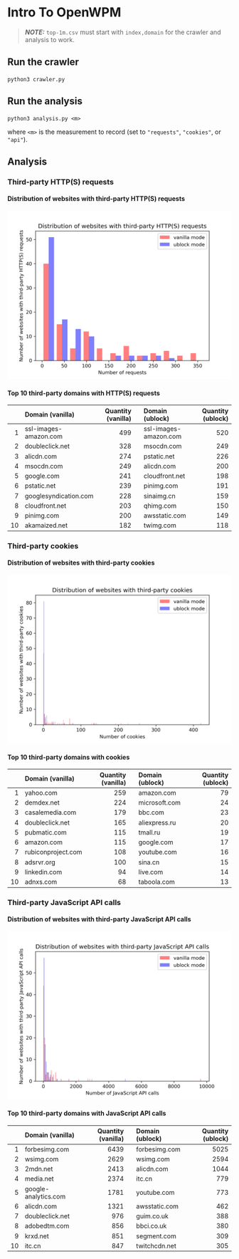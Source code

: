 # Intro To OpenWPM

> **_NOTE:_** `top-1m.csv` must start with `index,domain` for the crawler and analysis to work.

## Run the crawler

```python3
python3 crawler.py
```

## Run the analysis

```python3
python3 analysis.py <m>
```

where `<m>` is the measurement to record (set to `"requests"`, `"cookies"`, or `"api"`).

## Analysis

### Third-party HTTP(S) requests

#### Distribution of websites with third-party HTTP(S) requests

![Distribution Requests](histogram_requests.png)

#### Top 10 third-party domains with HTTP(S) requests

|     | Domain (vanilla)      | Quantity (vanilla) |     | Domain (ublock)       | Quantity (ublock) |
| --: | :-------------------- | -----------------: | --- | :-------------------- | ----------------: |
|   1 | ssl-images-amazon.com |                499 |     | ssl-images-amazon.com |               520 |
|   2 | doubleclick.net       |                328 |     | msocdn.com            |               249 |
|   3 | alicdn.com            |                274 |     | pstatic.net           |               226 |
|   4 | msocdn.com            |                249 |     | alicdn.com            |               200 |
|   5 | google.com            |                241 |     | cloudfront.net        |               198 |
|   6 | pstatic.net           |                239 |     | pinimg.com            |               191 |
|   7 | googlesyndication.com |                228 |     | sinaimg.cn            |               159 |
|   8 | cloudfront.net        |                203 |     | qhimg.com             |               150 |
|   9 | pinimg.com            |                200 |     | awsstatic.com         |               149 |
|  10 | akamaized.net         |                182 |     | twimg.com             |               118 |

### Third-party cookies

#### Distribution of websites with third-party cookies

![Distribution Cookies](histogram_cookies.png)

#### Top 10 third-party domains with cookies

|     | Domain (vanilla)   | Quantity (vanilla) |     | Domain (ublock) | Quantity (ublock) |
| --: | :----------------- | -----------------: | --- | :-------------- | ----------------: |
|   1 | yahoo.com          |                259 |     | amazon.com      |                79 |
|   2 | demdex.net         |                224 |     | microsoft.com   |                24 |
|   3 | casalemedia.com    |                179 |     | bbc.com         |                23 |
|   4 | doubleclick.net    |                165 |     | aliexpress.ru   |                20 |
|   5 | pubmatic.com       |                115 |     | tmall.ru        |                19 |
|   6 | amazon.com         |                115 |     | google.com      |                17 |
|   7 | rubiconproject.com |                108 |     | youtube.com     |                16 |
|   8 | adsrvr.org         |                100 |     | sina.cn         |                15 |
|   9 | linkedin.com       |                 94 |     | live.com        |                14 |
|  10 | adnxs.com          |                 68 |     | taboola.com     |                13 |

### Third-party JavaScript API calls

#### Distribution of websites with third-party JavaScript API calls

![Distribution Cookies](histogram_javascript.png)

#### Top 10 third-party domains with JavaScript API calls

|     | Domain (vanilla)     | Quantity (vanilla) |     | Domain (ublock) | Quantity (ublock) |
| --: | :------------------- | -----------------: | --- | :-------------- | ----------------: |
|   1 | forbesimg.com        |               6439 |     | forbesimg.com   |              5025 |
|   2 | wsimg.com            |               2629 |     | wsimg.com       |              2594 |
|   3 | 2mdn.net             |               2413 |     | alicdn.com      |              1044 |
|   4 | media.net            |               2374 |     | itc.cn          |               779 |
|   5 | google-analytics.com |               1781 |     | youtube.com     |               773 |
|   6 | alicdn.com           |               1321 |     | awsstatic.com   |               462 |
|   7 | doubleclick.net      |                976 |     | guim.co.uk      |               388 |
|   8 | adobedtm.com         |                856 |     | bbci.co.uk      |               380 |
|   9 | krxd.net             |                851 |     | segment.com     |               309 |
|  10 | itc.cn               |                847 |     | twitchcdn.net   |               305 |
